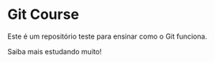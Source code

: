 # Git Course

Este é um repositório teste para ensinar como o Git funciona.

Saiba mais estudando muito!
